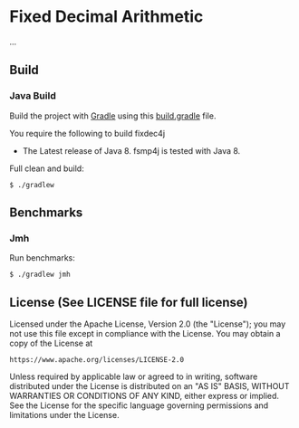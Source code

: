 Fixed Decimal Arithmetic
========================

...

Build
-----

### Java Build

Build the project with [Gradle](http://gradle.org/) using this [build.gradle](https://github.com/fredrikjdahlberg/fixdec4j/blob/main/build.gradle) file.

You require the following to build fixdec4j

* The Latest release of Java 8. fsmp4j is tested with Java 8.

Full clean and build:

    $ ./gradlew

Benchmarks
----------

### Jmh

Run benchmarks:

    $ ./gradlew jmh

License (See LICENSE file for full license)
-------------------------------------------

Licensed under the Apache License, Version 2.0 (the "License"); you may not use this file except in compliance with the License. You may obtain a copy of the License at

    https://www.apache.org/licenses/LICENSE-2.0

Unless required by applicable law or agreed to in writing, software distributed under the License is distributed on an "AS IS" BASIS, WITHOUT WARRANTIES OR CONDITIONS OF ANY KIND, either express or implied. See the License for the specific language governing permissions and limitations under the License.

